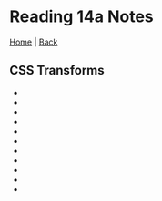 # Reading 14a Notes

[Home](/README.md) | [Back](/201-main/201TableofContents.md)

## CSS Transforms

<ul>
  <li></li>
  <li></li>
  <li></li>
  <li></li>
  <li></li>
  <li></li>
  <li> </li>
  <li></li>
  <li></li>
  <li></li>
  <li></li>
</ul>
